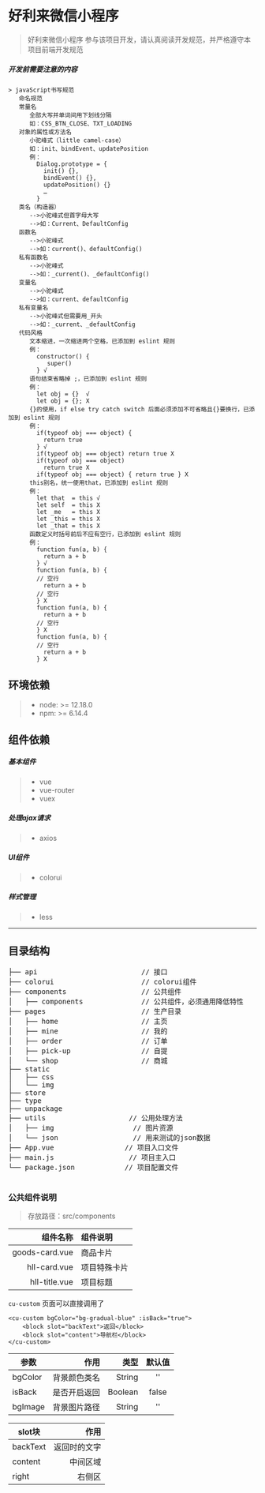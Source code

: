# 好利来微信小程序

> 好利来微信小程序
  参与该项目开发，请认真阅读开发规范，并严格遵守本项目前端开发规范
##### 开发前需要注意的内容
    > javaScript书写规范
       命名规范
       常量名
          全部大写并单词间用下划线分隔
          如：CSS_BTN_CLOSE、TXT_LOADING
       对象的属性或方法名
          小驼峰式（little camel-case）
          如：init、bindEvent、updatePosition
          例：
            Dialog.prototype = {
              init() {},
              bindEvent() {},
              updatePosition() {}
              …
            }
       类名（构造器）
          -->小驼峰式但首字母大写
          -->如：Current、DefaultConfig
       函数名
          -->小驼峰式
          -->如：current()、defaultConfig()
       私有函数名
          -->小驼峰式
          -->如：_current()、_defaultConfig()
       变量名
          -->小驼峰式
          -->如：current、defaultConfig
       私有变量名
          -->小驼峰式但需要用_开头
          -->如：_current、_defaultConfig
       代码风格
          文本缩进，一次缩进两个空格，已添加到 eslint 规则
          例：
            constructor() {
               super()
            } √
          语句结束省略掉 ;，已添加到 eslint 规则
          例：
            let obj = {}  √
            let obj = {}; X
          {}的使用，if else try catch switch 后面必须添加不可省略且{}要换行，已添加到 eslint 规则
          例：
            if(typeof obj === object) {
              return true
            } √
            if(typeof obj === object) return true X
            if(typeof obj === object)
              return true X
            if(typeof obj === object) { return true } X
          this别名，统一使用that，已添加到 eslint 规则
          例：
            let that  = this √
            let self  = this X
            let _me   = this X
            let _this = this X
            let _that = this X
          函数定义时括号前后不应有空行，已添加到 eslint 规则
          例：
            function fun(a, b) {
              return a + b
            } √
            function fun(a, b) {
            // 空行
              return a + b
            // 空行
            } X
            function fun(a, b) {
              return a + b
            // 空行
            } X
            function fun(a, b) {
            // 空行
              return a + b
            } X 


## 环境依赖
 > - node: >= 12.18.0
 > - npm: >= 6.14.4

## 组件依赖
##### 基本组件
   > - vue
   > - vue-router
   > - vuex

##### 处理ajax请求
  > -  axios

##### UI组件
 > - colorui

##### 样式管理
 > - less
***
## 目录结构
<pre>
├── api         		        // 接口
├── colorui         		    // colorui组件
├── components        		    // 公共组件
│   ├── components     		    // 公共组件，必须通用降低特性
├── pages                		// 生产目录
│   ├── home         		    // 主页
│   ├── mine     		        // 我的
│   ├── order                   // 订单
│   ├── pick-up          		// 自提
│   └── shop     		        // 商城
├── static 
│   ├── css
│   └── img 
├── store
├── type
├── unpackage 
├── utils  	                 // 公用处理方法
│   ├── img         		  // 图片资源
│   └── json        		  // 用来测试的json数据
├── App.vue     			// 项目入口文件
├── main.js        		     // 项目主入口  		
└── package.json       		// 项目配置文件

</pre>


### 公共组件说明

>存放路径：src/components

  组件名称  | 组件说明
  ---:| :---
  goods-card.vue        | 商品卡片
  hll-card.vue          | 项目特殊卡片
  hll-title.vue         | 项目标题

`cu-custom` 页面可以直接调用了
```
<cu-custom bgColor="bg-gradual-blue" :isBack="true">
	<block slot="backText">返回</block>
	<block slot="content">导航栏</block>
</cu-custom>
```
| 参数       | 作用   |类型    |  默认值 |
| --------   | -----:  |-----:  | :----:  |
| bgColor    | 背景颜色类名 |String  |   ''    |
| isBack     | 是否开启返回 | Boolean |   false |
| bgImage    | 背景图片路径 | String  |  ''     |

| slot块       | 作用   |
| --------   | -----:  |
| backText    | 返回时的文字 | 
| content     | 中间区域 | 
| right    | 右侧区